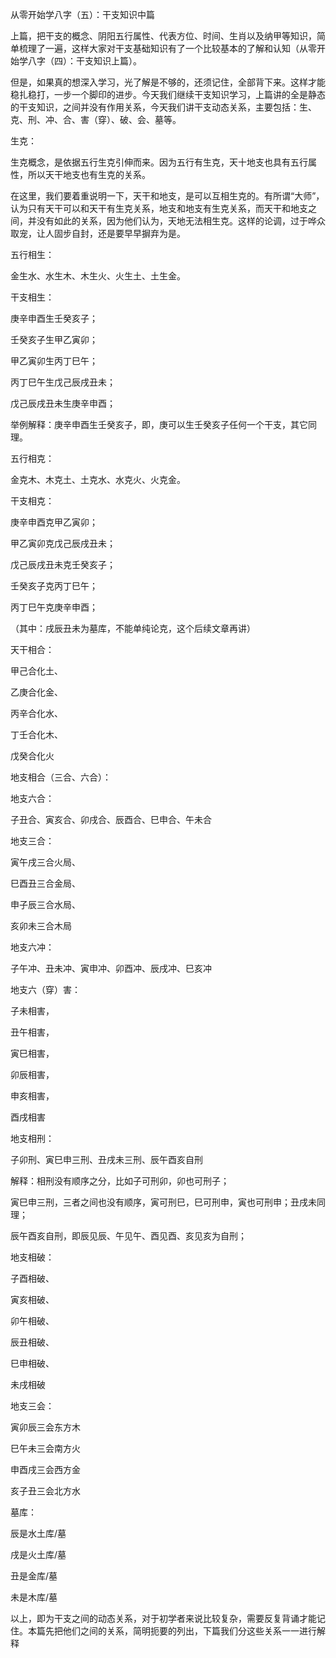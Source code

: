 从零开始学八字（五）：干支知识中篇

上篇，把干支的概念、阴阳五行属性、代表方位、时间、生肖以及纳甲等知识，简单梳理了一遍，这样大家对干支基础知识有了一个比较基本的了解和认知（从零开始学八字（四）：干支知识上篇）。

但是，如果真的想深入学习，光了解是不够的，还须记住，全部背下来。这样才能稳扎稳打，一步一个脚印的进步。今天我们继续干支知识学习，上篇讲的全是静态的干支知识，之间并没有作用关系，今天我们讲干支动态关系，主要包括：生、克、刑、冲、合、害（穿）、破、会、墓等。

生克：

生克概念，是依据五行生克引伸而来。因为五行有生克，天十地支也具有五行属性，所以天干地支也有生克的关系。

在这里，我们要着重说明一下，天干和地支，是可以互相生克的。有所谓“大师”，认为只有天干可以和天干有生克关系，地支和地支有生克关系，而天干和地支之间，并没有如此的关系，因为他们认为，天地无法相生克。这样的论调，过于哗众取宠，让人固步自封，还是要早早摒弃为是。

五行相生：

金生水、水生木、木生火、火生土、土生金。

干支相生：

庚辛申酉生壬癸亥子；

壬癸亥子生甲乙寅卯；

甲乙寅卯生丙丁巳午；

丙丁巳午生戊己辰戌丑未；

戊己辰戌丑未生庚辛申酉；

举例解释：庚辛申酉生壬癸亥子，即，庚可以生壬癸亥子任何一个干支，其它同理。

五行相克：

金克木、木克土、土克水、水克火、火克金。

干支相克：

庚辛申酉克甲乙寅卯；

甲乙寅卯克戊己辰戌丑未；

戊己辰戌丑未克壬癸亥子；

壬癸亥子克丙丁巳午；

丙丁巳午克庚辛申酉；

（其中：戌辰丑未为墓库，不能单纯论克，这个后续文章再讲）

天干相合：

甲己合化土、

乙庚合化金、

丙辛合化水、

丁壬合化木、

戊癸合化火

地支相合（三合、六合）：

地支六合：

子丑合、寅亥合、卯戌合、辰酉合、巳申合、午未合

地支三合：

寅午戌三合火局、

巳酉丑三合金局、

申子辰三合水局、

亥卯未三合木局

地支六冲：

子午冲、丑未冲、寅申冲、卯酉冲、辰戌冲、巳亥冲

地支六（穿）害：

子未相害，

丑午相害，

寅巳相害，

卯辰相害，

申亥相害，

酉戌相害

地支相刑：

子卯刑、寅巳申三刑、丑戌未三刑、辰午酉亥自刑

解释：相刑没有顺序之分，比如子可刑卯，卯也可刑子；

寅巳申三刑，三者之间也没有顺序，寅可刑巳，巳可刑申，寅也可刑申；丑戌未同理；

辰午酉亥自刑，即辰见辰、午见午、酉见酉、亥见亥为自刑；

地支相破：

子酉相破、

寅亥相破、

卯午相破、

辰丑相破、

巳申相破、

未戌相破

地支三会：

寅卯辰三会东方木

巳午未三会南方火

申酉戌三会西方金

亥子丑三会北方水

墓库：

辰是水土库/墓

戌是火土库/墓

丑是金库/墓

未是木库/墓

以上，即为干支之间的动态关系，对于初学者来说比较复杂，需要反复背诵才能记住。本篇先把他们之间的关系，简明扼要的列出，下篇我们分这些关系一一进行解释

